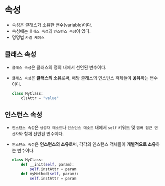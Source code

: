 # 속성

- 속성은 클래스가 소유한 변수(variable)이다.
- 속성에는 `클래스 속성`과 `인스턴스 속성`이 있다.
- 명명법 `카멜 케이스`

## 클래스 속성

- `클래스 속성`은 클래스의 정의 내에서 선언된 변수이다.
- `클래스 속성`은 **클래스의 소유**로써, 해당 클래스의 인스턴스 객체들이 **공유**하는 변수이다.

  ```py
  class MyClass:
      clsAttr = "value"
  ```

## 인스턴스 속성

- `인스턴스 속성`은 `생성자 메소드`나 `인스턴스 메소드` 내에서 `self` 키워드 및 `맴버 접근 연산자`와 함께 선언된 변수이다.
- `인스턴스 속성`은 **인스턴스의 소유**로써, 각각의 인스턴스 객체들이 **개별적으로 소유**하는 변수이다.

  ```py
  class MyClass:
      def __init(self, param):
          self.instAttr = param
      def myMethod(self, param):
          self.instAttr = param
  ```
